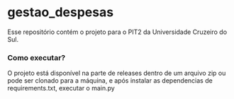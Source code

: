 # gestao_despesas

Esse repositório contém o projeto para o PIT2 da Universidade Cruzeiro do Sul.

### Como executar?
O projeto está disponível na parte de releases dentro de um arquivo zip ou pode ser clonado para a máquina, e após instalar as dependencias de requirements.txt, executar o main.py
